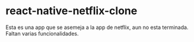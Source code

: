# react-native-netflix-clone

Esta es una app que se asemeja a la app de netflix, aun no esta terminada. Faltan varias funcionalidades.
